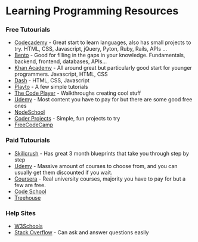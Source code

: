 # Learning Programming Resources

### Free Tutourials

- [Codecademy](https://www.codecademy.com/learn) - Great start to learn languages, also has small projects to try. HTML, CSS, Javascript, jQuery, Pyton, Ruby, Rails, APIs ...
- [Bento](https://www.bento.io/) - Good for filling in the gaps in your knowledge. Fundamentals, backend, frontend, databases, APIs... 
- [Khan Academy](https://www.khanacademy.org) - All around great but particularly good start for younger programmers. Javascript, HTML, CSS
- [Dash](https://dash.generalassemb.ly/) - HTML, CSS, Javascript
- [Playto](https://learn.playto.io/) - A few simple tutorials
- [The Code Player](http://thecodeplayer.com/) - Walkthroughs creating cool stuff
- [Udemy](https://www.udemy.com/courses/) - Most content you have to pay for but there are some good free ones
- [NodeSchool](http://nodeschool.io/)
- [Coder Projects](http://googlecreativelab.github.io/coder-projects/) - Simple, fun projects to try
- [FreeCodeCamp](http://www.freecodecamp.com/)


### Paid Tutourials

- [Skillcrush](http://skillcrush.com/) - Has great 3 month blueprints that take you through step by step
- [Udemy](https://www.udemy.com/courses/) - Massive amount of courses to choose from, and you can usually get them discounted if you wait.
- [Coursera](https://www.coursera.org) - Real university courses, majority you have to pay for but a few are free.
- [Code School](https://www.codeschool.com)
- [Treehouse](https://teamtreehouse.com/)


### Help Sites

- [W3Schools](http://www.w3schools.com/)
- [Stack Overflow](http://stackoverflow.com/) - Can ask and answer questions easily



